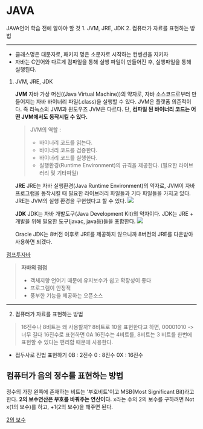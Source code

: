 JAVA
===

JAVA언어 학습 전에 알아야 할 것
    1. JVM, JRE, JDK
    2. 컴퓨터가 자료를 표현하는 방법


-----

- 클래스명은 대문자로, 패키지 명은 소문자로 시작하는 컨벤션을 지키자
-  자바는 C언어와 다르게 컴파일을 통해 실행 파일이 만들어진 후, 실행파일을 통해 실행된다.

1. JVM, JRE, JDK

    **JVM**
자바 가상 머신((Java Virtual Machine))의 약자로, 자바 소스코드로부터 만들어지는 자바 바이너리 파일(.class)을 실행할 수 있다. JVM은 플랫폼 의존적이다. 즉 리눅스의 JVM과 윈도우즈 JVM은 다르다. 단, **컴파일 된 바이너리 코드는 어떤 JVM에서도 동작시킬 수 있다.**
    > JVM의 역할 :
    > * 바이너리 코드를 읽는다.
    > * 바이너리 코드를 검증한다.
    > * 바이너리 코드를 실행한다.
    > * 실행환경(Runtime Environment)의 규격을 제공한다. (필요한 라이브러리 및 기타파일)

    **JRE**
    JRE는 자바 실행환경(Java Runtime Environment)의 약자로, JVM이 자바 프로그램을 동작시킬 때 필요한 라이브러리 파일들과 기타 파일들을 가지고 있다. JRE는 JVM의 실행 환경을 구현했다고 할 수 있다.
    ![ ](http://wikidocs.net/images/page/257/jre.jpg)

    **JDK**
    JDK는 자바 개발도구(Java Development Kit)의 약자이다. JDK는 JRE + 개발을 위해 필요한 도구(javac, java등)들을 포함한다.
    ![ ](http://wikidocs.net/images/page/257/jdk.jpg)

    Oracle JDK는 8버전 이후로 JRE를 제공하지 않으니까 8버전의 JRE를 다운받아 사용하면 되겠다. 

[점프투자바](https://wikidocs.net/257#:~:text=JRE%EB%8A%94%20%EC%9E%90%EB%B0%94%20%EC%8B%A4%ED%96%89%ED%99%98%EA%B2%BD,%EA%B5%AC%ED%98%84%ED%96%88%EB%8B%A4%EA%B3%A0%20%ED%95%A0%20%EC%88%98%20%EC%9E%88%EB%8B%A4.)

> **자바의 점점**
> - 객체지향 언어기 때문에 유지보수가 쉽고 확장성이 좋다
> - 프로그램이 안정적
> - 풍부한 기능을 제공하는 오픈소스

-----
2. 컴퓨터가 자료를 표현하는 방법
> 16진수나 8비트는 왜 사용할까?
> 8비트로 10을 표현한다고 하면, 00001010 -> 너무 길다
> 16진수로 표현하면 0A
> 16진수는 4비트를, 8비트는 3 비트를 한번에 표현할 수 있다는 편리함 때문에 사용한다.

* 접두사로 진법 표현하기
    0B : 2진수
    0  : 8진수
    0X : 16진수


**컴퓨터가 음의 정수를 표현하는 방법**
-----
정수의 가장 왼쪽에 존재하는 비트는 '부호비트'이고 MSB(Most Significant Bit)라고 한다.
**2의 보수연산은 부호를 바꿔주는 연산이다.**
x라는 수의 2의 보수를 구하려면 Not x(1의 보수)를 하고, +1(2의 보수)을 해주면 된다. 

[2의 보수](https://yiyj1030.tistory.com/83)
